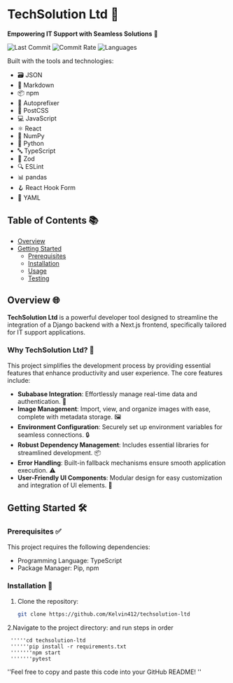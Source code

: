 # TechSolution Ltd 🚀

**Empowering IT Support with Seamless Solutions** 🌟

![Last Commit](https://img.shields.io/badge/last_commit-today-brightgreen) ![Commit Rate](https://img.shields.io/badge/commit_rate-91.1%25-blue) ![Languages](https://img.shields.io/badge/languages-4-lightgrey)

Built with the tools and technologies:
- 🗃️ JSON
- 📄 Markdown
- 📦 npm
- 🔧 Autoprefixer
- 🎨 PostCSS
- 💻 JavaScript
- ⚛️ React
- 🐍 NumPy
- 🐍 Python
- 🔤 TypeScript
- 📜 Zod
- 🔍 ESLint
- 📊 pandas
- 🪝 React Hook Form
- 📄 YAML

## Table of Contents 📚
- [Overview](#overview)
- [Getting Started](#getting-started)
  - [Prerequisites](#prerequisites)
  - [Installation](#installation)
  - [Usage](#usage)
  - [Testing](#testing)

## Overview 🌐
**TechSolution Ltd** is a powerful developer tool designed to streamline the integration of a Django backend with a Next.js frontend, specifically tailored for IT support applications.

### Why TechSolution Ltd? 🤔
This project simplifies the development process by providing essential features that enhance productivity and user experience. The core features include:

- **Subabase Integration**: Effortlessly manage real-time data and authentication. 🔄
- **Image Management**: Import, view, and organize images with ease, complete with metadata storage. 🖼️
- **Environment Configuration**: Securely set up environment variables for seamless connections. 🔒
- **Robust Dependency Management**: Includes essential libraries for streamlined development. 📦
- **Error Handling**: Built-in fallback mechanisms ensure smooth application execution. ⚠️
- **User-Friendly UI Components**: Modular design for easy customization and integration of UI elements. 🎨

## Getting Started 🛠️

### Prerequisites ✅
This project requires the following dependencies:
- Programming Language: TypeScript
- Package Manager: Pip, npm

### Installation 🔧
1. Clone the repository:
   ```bash
   git clone https://github.com/Kelvin412/techsolution-ltd
2.Navigate to the project directory: and run steps in order

     '''''cd techsolution-ltd
     ''''''pip install -r requirements.txt
     '''''''npm start
     '''''''pytest

''Feel free to copy and paste this code into your GitHub README! ''
